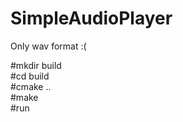 # SimpleAudioPlayer
Only wav format :(

#mkdir build</br>
#cd build </br>
#cmake ..</br>
#make</br>
#run
